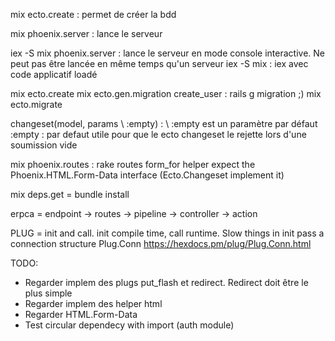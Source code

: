 mix ecto.create : permet de créer la bdd

mix phoenix.server : lance le serveur

iex -S mix phoenix.server : lance le serveur en mode console interactive.
Ne peut pas être lancée en même temps qu'un serveur
iex -S mix : iex avec code applicatif loadé

mix ecto.create
mix ecto.gen.migration create_user : rails g migration ;)
mix ecto.migrate

changeset(model, params \\ :empty) : \\ :empty est un paramètre par défaut
:empty : par defaut utile pour que le ecto changeset le rejette lors d'une soumission vide

mix phoenix.routes : rake routes
form_for helper expect the Phoenix.HTML.Form-Data interface (Ecto.Changeset implement it)

mix deps.get = bundle install

erpca = endpoint -> routes -> pipeline -> controller -> action

PLUG = init and call. init compile time, call runtime. Slow things in init
pass a connection structure Plug.Conn https://hexdocs.pm/plug/Plug.Conn.html





TODO:
- Regarder implem des plugs put_flash et redirect. Redirect doit être le plus simple
- Regarder implem des helper html
- Regarder HTML.Form-Data
- Test circular dependecy with import (auth module)
